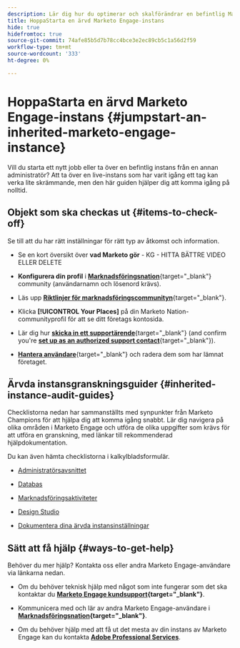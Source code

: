 ```yaml
---
description: Lär dig hur du optimerar och skalförändrar en befintlig Marketo Engage-instans som du har ärvt. Följ checklistan för att granska administratörsinställningar och upprätthålla databasens hygien.
title: HoppaStarta en ärvd Marketo Engage-instans
hide: true
hidefromtoc: true
source-git-commit: 74afe85b5d7b78cc4bce3e2ec89cb5c1a56d2f59
workflow-type: tm+mt
source-wordcount: '333'
ht-degree: 0%

---
```


# HoppaStarta en ärvd Marketo Engage-instans {#jumpstart-an-inherited-marketo-engage-instance}

Vill du starta ett nytt jobb eller ta över en befintlig instans från en annan administratör? Att ta över en live-instans som har varit igång ett tag kan verka lite skrämmande, men den här guiden hjälper dig att komma igång på nolltid.

## Objekt som ska checkas ut {#items-to-check-off}

Se till att du har rätt inställningar för rätt typ av åtkomst och information.

* Se en kort översikt över **vad Marketo gör** - KG - HITTA BÄTTRE VIDEO ELLER DELETE

* **Konfigurera din profil** i [**Marknadsföringsnation**](https://nation.marketo.com/){target="_blank"} community (användarnamn och lösenord krävs).

* Läs upp [**Riktlinjer för marknadsföringscommunityn**](https://nation.marketo.com/t5/community-guidelines/ct-p/community-guidelines){target="_blank"}.

* Klicka **[!UICONTROL Your Places]** på din Marketo Nation-communityprofil för att se ditt företags kontosida.

* Lär dig hur [**skicka in ett supportärende**](https://nation.marketo.com/t5/Knowledgebase/Submitting-a-Support-Case-to-Marketo-Support/ta-p/252201){target="_blank"} (and confirm you're [**set up as an authorized support contact**](https://nation.marketo.com/t5/Knowledgebase/Managing-Authorized-Support-Contacts/ta-p/254341){target="_blank"}).

* [**Hantera användare**](/help/marketo/product-docs/administration/users-and-roles/managing-marketo-users.md){target="_blank"} och radera dem som har lämnat företaget.

## Ärvda instansgranskningsguider {#inherited-instance-audit-guides}

Checklistorna nedan har sammanställts med synpunkter från Marketo Champions för att hjälpa dig att komma igång snabbt. Lär dig navigera på olika områden i Marketo Engage och utföra de olika uppgifter som krävs för att utföra en granskning, med länkar till rekommenderad hjälpdokumentation.

Du kan även hämta checklistorna i kalkylbladsformulär.

* [Administratörsavsnittet](/help/marketo/getting-started/inheriting-a-marketo-instance/admin-section-checklist.md)

* [Databas](/help/marketo/getting-started/inheriting-a-marketo-instance/database-checklist.md)

* [Marknadsföringsaktiviteter](/help/marketo/getting-started/inheriting-a-marketo-instance/marketing-activities-checklist.md)

* [Design Studio](/help/marketo/getting-started/inheriting-a-marketo-instance/design-studio-checklist.md)

* [Dokumentera dina ärvda instansinställningar](/help/marketo/getting-started/inheriting-a-marketo-instance/document-your-setup.md)

## Sätt att få hjälp {#ways-to-get-help}

Behöver du mer hjälp? Kontakta oss eller andra Marketo Engage-användare via länkarna nedan.

* Om du behöver teknisk hjälp med något som inte fungerar som det ska kontaktar du **[Marketo Engage kundsupport](https://nation.marketo.com/t5/Support/ct-p/Support){target="_blank"}**.

* Kommunicera med och lär av andra Marketo Engage-användare i **[Marknadsföringsnation](https://nation.marketo.com/){target="_blank"}**.

* Om du behöver hjälp med att få ut det mesta av din instans av Marketo Engage kan du kontakta **[Adobe Professional Services](https://business.adobe.com/products/marketo/services-support.html)**.
